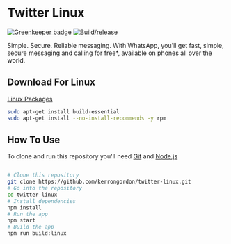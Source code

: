 # Twitter Linux

[![Greenkeeper badge](https://badges.greenkeeper.io/kerrongordon/twitter-linux.svg)](https://greenkeeper.io/)
[![Build/release](https://github.com/kerrongordon/twitter-linux/workflows/Build/release/badge.svg)](https://github.com/kerrongordon/twitter-linux/actions)

Simple. Secure. Reliable messaging. With WhatsApp, you'll get fast, simple, secure messaging and calling for free\*, available on phones all over the world.

## Download For Linux

[Linux Packages](https://github.com/kerrongordon/twitter-linux/releases/latest)

```bash
sudo apt-get install build-essential
sudo apt-get install --no-install-recommends -y rpm
```

## How To Use

To clone and run this repository you'll need [Git](https://git-scm.com) and [Node.js](https://nodejs.org/en/download/)

```bash

# Clone this repository
git clone https://github.com/kerrongordon/twitter-linux.git
# Go into the repository
cd twitter-linux
# Install dependencies
npm install
# Run the app
npm start
# Build the app
npm run build:linux
```
